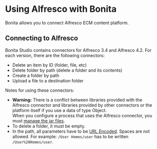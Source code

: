 # Using Alfresco with Bonita

Bonita allows you to connect Alfresco ECM content platform.

## Connecting to Alfresco

Bonita Studio contains connectors for Alfresco 3.4 and Alfresco 4.2. For each version, there are the following connectors:

- Delete an item by ID (folder, file, etc)
- Delete folder by path (delete a folder and its contents)
- Create a folder by path
- Upload a file to a destination folder

Notes for using these connectors:

- **Warning:**
  There is a conflict between libraries provided with the Alfresco connector and libraries provided by other connectors or the platform itself if you use a data of type Object.  
  When you configure a process that uses the Alfresco connector, you must [manage the jar files](manage-jar-files.md).  
- To delete a folder, it must be empty.
- In the path, all parameters have to be [URL Encoded](http://www.w3schools.com/tags/ref_urlencode.asp). Spaces are not allowed. For example: `/User Homes/user` has to be written `/User%20Homes/user`.
